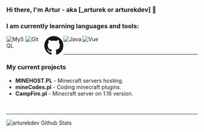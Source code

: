 ### Hi there, I'm Artur - aka [_arturek or arturekdev] 👋


### I am currently learning languages and tools:

<img align="left" alt="MySQL" width="50px" src="https://icons-for-free.com/iconfiles/png/512/development+logo+mysql+icon-1320184807686758112.png" />
<img align="left" alt="Git" width="50px" src="https://cdn.iconscout.com/icon/free/png-256/git-16-1175195.png" />
<img align="left" alt="GitHub" width="50px" src="https://raw.githubusercontent.com/github/explore/78df643247d429f6cc873026c0622819ad797942/topics/github/github.png" />
<img align="left" alt="Java" width="50px" src="https://cdn.iconscout.com/icon/free/png-512/java-43-569305.png" />
<img align="left" alt="Vue" width="50px" src="https://upload.wikimedia.org/wikipedia/commons/thumb/9/95/Vue.js_Logo_2.svg/555px-Vue.js_Logo_2.svg.png" />

<br />
<br />

---

### My current projects

- <b>MINEHOST.PL</b> - Minecraft servers hosting.
- <b>mineCodes.pl</b> - Coding minecraft plugins.
- <b>CampFire.pl</b> - Minecraft server on 1.16 version.


<br />

---


<img align="left" alt="arturekdev Github Stats" src="https://github-readme-stats.codestackr.vercel.app/api?username=arturekdev&show_icons=true&hide_border=true" />
